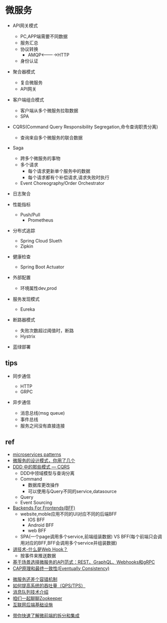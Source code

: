 # 微服务


+ API网关模式
    + PC,APP端需要不同数据
    + 服务汇总
    + 协议转换
        + AMQP<---->HTTP
    + 身份认证

+ 聚合器模式
    + 复合微服务
    + API网关

+ 客户端组合模式
    + 客户端从多个微服务拉取数据
    + SPA


+ CQRS(Command Query Responsibility Segregation,命令查询职责分离)
    + 查询来自多个微服务的联合数据

+ Saga
    + 跨多个微服务的事物
    + 多个请求
        + 每个请求更新单个服务中的数据
        + 每个请求都有个补偿请求,请求失败时执行
    + Event Choreography/Order Orchestrator

+ 日志聚合

+ 性能指标
    + Push/Pull
        + Prometheus

+ 分布式追踪
    + Spring Cloud Slueth
    + Zipkin

+ 健康检查
    + Spring Boot Actuator

+ 外部配置
    + 环境属性dev,prod

+ 服务发现模式
    + Eureka

+ 断路器模式
    + 失败次数超过阈值时，断路
    + Hystrix

+ 蓝绿部署

## tips

+ 同步通信
    + HTTP
    + GRPC

+ 异步通信
    + 消息总线(msg queue)
    + 事件总线
    + 服务之间没有直接连接

## ref
<!-- Pattern -->
+ [microservices patterns](https://microservices.io/patterns/index.html)
+ [微服务的设计模式，你用了几个](https://www.kubernetes.org.cn/9532.html)
+ [DDD 中的那些模式 — CQRS](https://zhuanlan.zhihu.com/p/115685384)
    + DDD中领域模型与查询分离
    + Command
        + 数据库更改操作
        + 可以使用与Query不同的service,datasource
    + Query
    + Event Sourcing
+ [Backends For Frontends(BFF)](https://samnewman.io/patterns/architectural/bff/)
    + website,moble应用不同的UI对应不同的后端BFF
        + IOS BFF
        + Android BFF
        + web BFF
    + SPA(一个page调用多个service,前端组装数据) VS BFF(每个前端只会调用对应的BFF,BFF会调用多个service并组装数据)
+ [讲技术-什么是Web Hook？](https://segmentfault.com/a/1190000020249988)
    + 按事件来推送数据
+ [基于场景选择微服务的API范式：REST、GraphQL、Webhooks和gRPC](https://toutiao.io/posts/t3enj4b/preview)
+ [CAP原理和最终一致性(Eventually Consistency)](https://my.oschina.net/xianggao/blog/541003)

<!-- others -->
+ [微服务还差个容错机制](https://www.kubernetes.org.cn/7060.html)
+ [如何提高系统的吞吐量（QPS/TPS）](https://juejin.im/post/5af645f651882567105fd1b2)
+ [消息队列技术介绍](https://www.jianshu.com/p/689ce4205021)
+ [咱们一起聊聊Zookeeper](https://juejin.im/post/5b03d58a6fb9a07a9e4d8f01)
+ [互联网后端基础设施](https://juejin.im/post/5b59324ef265da0f69703f40)

<!-- 微前端 -->
+ [带你快速了解微前端的拆分和集成](https://www.kubernetes.org.cn/9637.html)